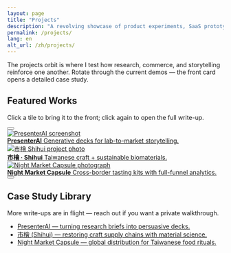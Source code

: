 ```yaml
---
layout: page
title: "Projects"
description: "A revolving showcase of product experiments, SaaS prototypes, and commerce sprints."
permalink: /projects/
lang: en
alt_url: /zh/projects/
---
```


<section class="projects-hero">
  <p>The projects orbit is where I test how research, commerce, and storytelling reinforce one another. Rotate through the current demos — the front card opens a detailed case study.</p>
</section>

<section class="carousel-section">
  <h2>Featured Works</h2>
  <p class="lead">Click a tile to bring it to the front; click again to open the full write-up.</p>
  <div class="orbit-carousel" data-carousel data-radius="420">
    <button class="orbit-control prev" type="button" aria-label="Previous project" data-action="prev">
      <svg viewBox="0 0 24 24"><path d="M14.5 5.5L8.5 12l6 6.5"/></svg>
    </button>
    <div class="orbit-ring">
      <a class="orbit-card is-active" href="{{ '/projects/presenterai/' | relative_url }}" data-index="0">
        <img src="{{ '/assets/img/avatar.jpg' | relative_url }}" alt="PresenterAI screenshot">
        <div class="orbit-meta">
          <strong>PresenterAI</strong>
          <span>Generative decks for lab-to-market storytelling.</span>
        </div>
      </a>
      <a class="orbit-card" href="{{ '/projects/shihui/' | relative_url }}" data-index="1">
        <img src="{{ '/assets/img/avatar.jpg' | relative_url }}" alt="市檜 Shihui project photo">
        <div class="orbit-meta">
          <strong>市檜 · Shihui</strong>
          <span>Taiwanese craft + sustainable biomaterials.</span>
        </div>
      </a>
      <a class="orbit-card" href="{{ '/projects/night-market/' | relative_url }}" data-index="2">
        <img src="{{ '/assets/img/avatar.jpg' | relative_url }}" alt="Night Market Capsule photograph">
        <div class="orbit-meta">
          <strong>Night Market Capsule</strong>
          <span>Cross-border tasting kits with full-funnel analytics.</span>
        </div>
      </a>
    </div>
    <button class="orbit-control next" type="button" aria-label="Next project" data-action="next">
      <svg viewBox="0 0 24 24"><path d="M9.5 5.5L15.5 12l-6 6.5"/></svg>
    </button>
  </div>
</section>

<section class="projects-grid">
  <h2>Case Study Library</h2>
  <p class="lead">More write-ups are in flight — reach out if you want a private walkthrough.</p>
  <ul>
    <li><a href="{{ '/projects/presenterai/' | relative_url }}">PresenterAI — turning research briefs into persuasive decks.</a></li>
    <li><a href="{{ '/projects/shihui/' | relative_url }}">市檜 (Shihui) — restoring craft supply chains with material science.</a></li>
    <li><a href="{{ '/projects/night-market/' | relative_url }}">Night Market Capsule — global distribution for Taiwanese food rituals.</a></li>
  </ul>
</section>

